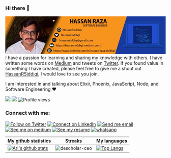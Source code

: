 ### Hi there 👋

<!--
**hassanRsiddiqi/hassanrsiddiqi** is a ✨ _special_ ✨ repository because its `README.md` (this file) appears on your GitHub profile.

Here are some ideas to get you started:

- 🔭 I’m currently working.
- 🌱 I’m currently learning Elixir
- 👯 I’m looking to collaborate on Elixir
- 🤔 I’m looking for help with Elixir
- 💬 Ask me about Elixir
- 📫 How to reach me: hassanrsiddiqi@gmail.com
- 😄 Pronouns: Hassan
- ⚡ Fun fact: Hard Worker
-->

![plot](./images/hassan.jpeg)
I have a passion for learning and sharing my knowledge with others. I have written some words on [Medium](https://hassanrsiddiqi.medium.com/) and tweets on [Twitter](https://twitter.com/HassanRSiddiqi). If you found value in something I have created, please feel free to give me a shout out [HassanRSiddiqi](https://twitter.com/HassanRSiddiqi), I would love to see you join.

I am interested in and talking about Elixir, Phoenix, JavaScript, Node, and Software Engineering ♥️


![](https://img.shields.io/badge/Language-Elixir-green) 
![](https://img.shields.io/badge/Stack-PETAL-blue)
![Profile views](https://gpvc.arturio.dev/hassanrsiddiqi)

### Connect with me:
[![Follow on Twitter](https://img.shields.io/badge/--twitter?label=Twitter&logo=Twitter&style=social)](https://twitter.com/hassanrsiddiqi) [![Connect on LinkedIn](https://img.shields.io/badge/--linkedin?label=LinkedIn&logo=LinkedIn&style=social)](https://www.linkedin.com/in/hassan-raza-siddiqi/) [![Send me email](https://img.shields.io/badge/--gmail?label=Gmail&logo=Gmail&style=social)](mailto:hassanrsiddiqi@gmail.com) [![See me on medium](https://img.shields.io/badge/--medium?label=Medium&logo=medium&style=social)](https://hassanrsiddiqi.medium.com/) [![See my resume](https://img.shields.io/badge/--resume?label=Resume&logo=resume&style=social)](https://github.com/hassanRsiddiqi/hassanrsiddiqi/blob/main/resume/hassan-resume.pdf) [![whatsapp](https://img.shields.io/badge/--whatsap?label=whatsapp&logo=whatsapp&style=social)](https://api.whatsapp.com/send?phone=923008637770)


|My github statistics|Streaks|My languages|
|-|-|-|
|[![Ari's github stats](https://github-readme-stats.vercel.app/api?username=hassanrsiddiqi&show_icons=true&theme=dark&hide_title=true)](https://github.com/hassanrsiddiqi)|![descholar-ceo](https://github-readme-streak-stats.herokuapp.com/?user=hassanrsiddiqi&theme=dark)|[![Top Langs](https://github-readme-stats.vercel.app/api/top-langs/?username=hassanrsiddiqi&show_icons=true&theme=dark&layout=compact&hide_title=true)](https://github.com/hassanrsiddiqi)
